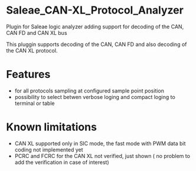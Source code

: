 # Saleae_CAN-XL_Protocol_Analyzer
Plugin for Saleae logic analyzer adding support for decoding of the CAN,  CAN FD and CAN XL bus 

This pluggin supports decoding of the CAN, CAN FD and also decoding of the CAN XL protocol. 

# Features
- for all protocols sampling at configured sample point position
- possibility to select betwen verbose loging and compact loging to terminal or table 

# Known limitations
- CAN XL supported only in SIC mode, the fast mode with PWM data bit coding not implemented yet
- PCRC and FCRC for the CAN XL not verified, just shown ( no problem to add the verification in case of interest)
